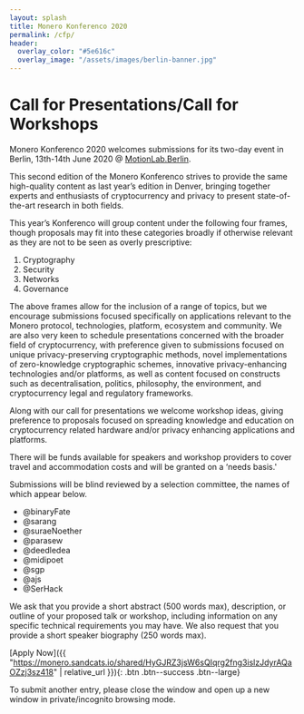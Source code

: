 ```yaml
---
layout: splash
title: Monero Konferenco 2020
permalink: /cfp/
header:
  overlay_color: "#5e616c"
  overlay_image: "/assets/images/berlin-banner.jpg"
---
```

# Call for Presentations/Call for Workshops

Monero Konferenco 2020 welcomes submissions for its two-day event in Berlin, 13th-14th June 2020 @ [MotionLab.Berlin](/minimal-mistakes/event-info/).

This second edition of the Monero Konferenco strives to provide the same high-quality content as last year’s edition in Denver, bringing together experts and enthusiasts of cryptocurrency and privacy to present state-of-the-art research in both fields.

This year’s Konferenco will group content under the following four frames, though proposals may fit into these categories broadly if otherwise relevant as they are not to be seen as overly prescriptive:

1. Cryptography
2. Security
3. Networks
4. Governance

The above frames allow for the inclusion of a range of topics, but we encourage submissions focused specifically on applications relevant to the Monero protocol, technologies, platform, ecosystem and community. We are also very keen to schedule presentations concerned with the broader field of cryptocurrency, with preference given to submissions focused on unique privacy-preserving cryptographic methods, novel implementations of zero-knowledge cryptographic schemes, innovative privacy-enhancing technologies and/or platforms, as well as content focused on constructs such as decentralisation, politics, philosophy, the environment, and cryptocurrency legal and regulatory frameworks.

Along with our call for presentations we welcome workshop ideas, giving preference to proposals focused on spreading knowledge and education on cryptocurrency related hardware and/or privacy enhancing applications and platforms.

There will be funds available for speakers and workshop providers to cover travel and accommodation costs and will be granted on a ‘needs basis.'

Submissions will be blind reviewed by a selection committee, the names of which appear below.

- @binaryFate
- @sarang
- @suraeNoether
- @parasew
- @deedledea
- @midipoet
- @sgp
- @ajs
- @SerHack

We ask that you provide a short abstract (500 words max), description, or outline of your proposed talk or workshop, including information on any specific technical requirements you may have. We also request that you provide a short speaker biography (250 words max).


[Apply Now]({{ "https://monero.sandcats.io/shared/HyGJRZ3jsW6sQIqrg2fng3islzJdyrAQaOZzj3sz418" | relative_url }}){: .btn .btn--success .btn--large}

To submit another entry, please close the window and open up a new window in private/incognito browsing mode.
 
